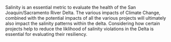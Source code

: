 Salinity is an essential metric to evaluate the health of the San Joaquin/Sacramento River Delta. The various impacts of Climate Change, combined with the potential impacts of all the various projects will ultimately also impact the salinity patterns within the delta. Considering how certain projects help to reduce the liklihood of salinity violations in the Delta is essential for evaluating their resiliency.